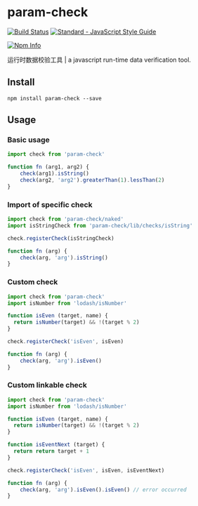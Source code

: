 # param-check

[![Build Status](https://travis-ci.org/yusangeng/param-check.svg?branch=master)](https://travis-ci.org/yusangeng/param-check) [![Standard - JavaScript Style Guide](https://img.shields.io/badge/code_style-standard-brightgreen.svg)](https://standardjs.com)

[![Npm Info](https://nodei.co/npm/param-check.png?compact=true)](https://www.npmjs.com/package/param-check)

运行时数据校验工具 | a javascript run-time data verification tool.

## Install

```
npm install param-check --save
```

## Usage

### Basic usage

``` js
import check from 'param-check'

function fn (arg1, arg2) {
	check(arg1).isString()
	check(arg2, 'arg2').greaterThan(1).lessThan(2)
}
```

### Import of specific check

``` js
import check from 'param-check/naked'
import isStringCheck from 'param-check/lib/checks/isString'

check.registerCheck(isStringCheck)

function fn (arg) {
	check(arg, 'arg').isString()
}
```

### Custom check

``` js
import check from 'param-check'
import isNumber from 'lodash/isNumber'

function isEven (target, name) {
  return isNumber(target) && !(target % 2)
}

check.registerCheck('isEven', isEven)

function fn (arg) {
	check(arg, 'arg').isEven()
}
```

### Custom linkable check

``` js
import check from 'param-check'
import isNumber from 'lodash/isNumber'

function isEven (target, name) {
  return isNumber(target) && !(target % 2)
}

function isEventNext (target) {
  return return target + 1
}

check.registerCheck('isEven', isEven, isEventNext)

function fn (arg) {
	check(arg, 'arg').isEven().isEven() // error occurred
}
```
